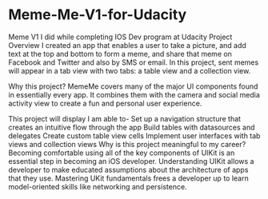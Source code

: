 # Meme-Me-V1-for-Udacity
Meme V1 I did while completing IOS Dev program at Udacity
Project Overview
I created an app that enables a user to take a picture, and add text at the top and bottom to form a meme, and share that meme on Facebook and Twitter and also by SMS or email. In this project, sent memes will appear in a tab view with two tabs: a table view and a collection view.

Why this project?
MemeMe covers many of the major UI components found in essentially every app. It combines them with the camera and social media activity view to create a fun and personal user experience.

This project will display I am able to-
Set up a navigation structure that creates an intuitive flow through the app
Build tables with datasources and delegates
Create custom table view cells
Implement user interfaces with tab views and collection views
Why is this project meaningful to my career?
Becoming comfortable using all of the key components of UIKit is an essential step in becoming an iOS developer.
Understanding UIKit allows a developer to make educated assumptions about the architecture of apps that they use.
Mastering UKit fundamentals frees a developer up to learn model-oriented skills like networking and persistence.
